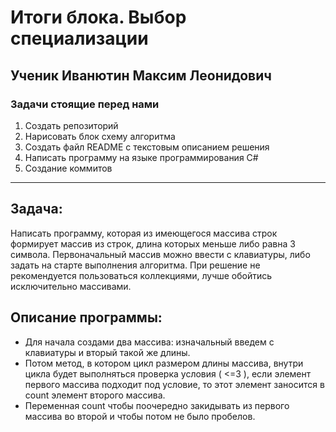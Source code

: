 # Итоги блока. Выбор специализации

## Ученик Иванютин Максим Леонидович

### Задачи стоящие перед нами
1. Создать репозиторий
2. Нарисовать блок схему алгоритма
3. Создать файл README с текстовым описанием решения
4. Написать программу на языке программирования С#
5. Создание коммитов

__________________________________________
## Задача: 
Написать программу, которая из имеющегося массива строк формирует массив из строк, длина которых меньше либо равна 3 символа. Первоначальный массив можно ввести с клавиатуры, либо задать на старте выполнения алгоритма. При решение не рекомендуется пользоваться коллекциями, лучше обойтись исключительно массивами.

## Описание программы:
* Для начала создами два массива: изначальный введем с клавиатуры и вторый такой же длины. 
* Потом метод, в котором цикл размером длины массива, внутри цикла будет выполняться проверка условия ( <=3 ), если элемент первого массива подходит под условие, то этот элемент заносится в count элемент второго массива. 
* Переменная count чтобы поочередно закидывать из первого массива во второй и чтобы потом не было пробелов.